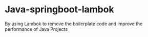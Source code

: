 # Java-springboot-lambok
 By using Lambok to remove the boilerplate code and improve the performance of Java Projects
